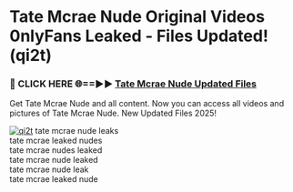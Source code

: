 # Tate Mcrae Nude Original Videos 0nlyFans Leaked - Files Updated! (qi2t)

<h3>🔴 CLICK HERE 🌐==►► <a href="https://tinyurl.com/5h6xmrr3" rel="nofollow">Tate Mcrae Nude Updated Files</a></h3>

Get Tate Mcrae Nude and all content. Now you can access all videos and pictures of Tate Mcrae Nude. New Updated Files 2025!

[![qi2t](https://i.imgur.com/KVD873Z.gif)](https://tinyurl.com/5h6xmrr3)
tate mcrae nude leaks<br>
tate mcrae leaked nudes<br>
tate mcrae nudes leaked<br>
tate mcrae nude leaked<br>
tate mcrae nude leak<br>
tate mcrae leaked nude